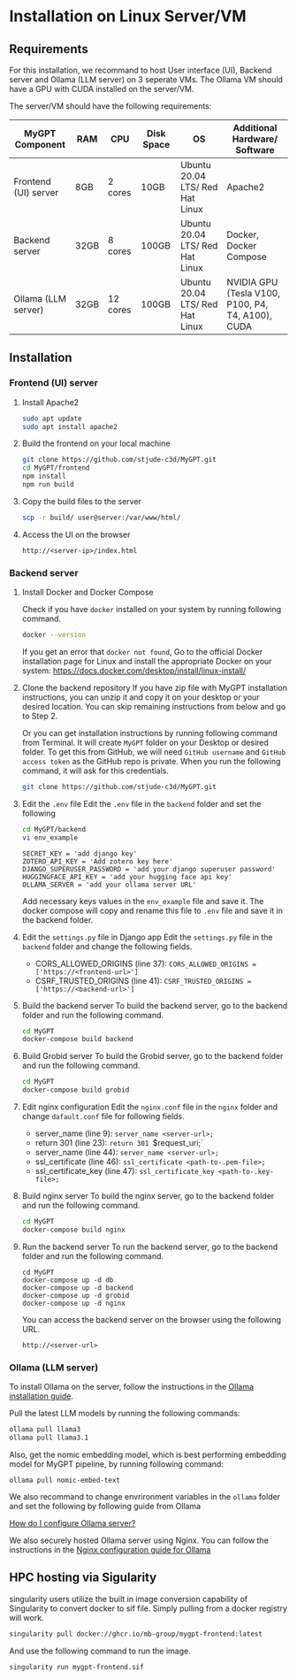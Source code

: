 # Installation on Linux Server/VM

## Requirements
For this installation, we recommand to host User interface (UI), Backend server and Ollama (LLM server) on 3 seperate VMs. The Ollama VM should have a GPU with CUDA installed on the server/VM.

The server/VM should have the following requirements:

| MyGPT Component | RAM | CPU | Disk Space | OS | Additional Hardware/ Software |
| --- | --- | --- | --- | --- | --- |
| Frontend (UI) server | 8GB | 2 cores | 10GB | Ubuntu 20.04 LTS/ Red Hat Linux | Apache2 |
| Backend server | 32GB | 8 cores | 100GB | Ubuntu 20.04 LTS/ Red Hat Linux | Docker, Docker Compose |
| Ollama (LLM server) | 32GB | 12 cores | 100GB | Ubuntu 20.04 LTS/ Red Hat Linux | NVIDIA GPU (Tesla V100, P100, P4, T4, A100), CUDA |

## Installation

### Frontend (UI) server

1. Install Apache2
	```bash
	sudo apt update
	sudo apt install apache2
	```

2. Build the frontend on your local machine
	```bash
	git clone https://github.com/stjude-c3d/MyGPT.git
	cd MyGPT/frontend
	npm install
	npm run build
	```

3. Copy the build files to the server
	```bash
	scp -r build/ user@server:/var/www/html/
	```

4. Access the UI on the browser
	```
	http://<server-ip>/index.html
	```

### Backend server

1. Install Docker and Docker Compose

	Check if you have `docker` installed on your system by running following command.

	```bash
	docker --version
	```

	If you get an error that `docker not found`,   Go to the official Docker installation page for Linux and install the appropriate Docker on your system: https://docs.docker.com/desktop/install/linux-install/

2. Clone the backend repository
	If you have zip file with MyGPT installation instructions, you can unzip it and copy it on your desktop or your desired location. You can skip remaining instructions from below and go to Step 2.

	Or you can get installation instructions by running following command from Terminal. It will create `MyGPT` folder on your Desktop or desired folder. To get this from GitHub, we will need `GitHub username` and `GitHub access token` as the GitHub repo is private. When you run the following command, it will ask for this credentials.

	```bash
	git clone https://github.com/stjude-c3d/MyGPT.git
	```

3. Edit the `.env` file
	Edit the `.env` file in the `backend` folder and set the following
	
	```bash
	cd MyGPT/backend
	vi env_example
	```
	```
	SECRET_KEY = 'add django key'
	ZOTERO_API_KEY = 'Add zotero key here'
	DJANGO_SUPERUSER_PASSWORD = 'add your django superuser password'
	HUGGINGFACE_API_KEY = 'add your hugging face api key'
	OLLAMA_SERVER = 'add your ollama server URL' 
	```

	Add necessary keys values in the `env_example` file and save it.
	The docker compose will copy and rename this file to `.env` file and save it in the backend folder.

4. Edit the `settings.py` file in Django app
	Edit the `settings.py` file in the `backend` folder and change the following fields.

	* CORS_ALLOWED_ORIGINS (line 37): `CORS_ALLOWED_ORIGINS = ['https://<frontend-url>']`
	* CSRF_TRUSTED_ORIGINS (line 41): `CSRF_TRUSTED_ORIGINS = ['https://<backend-url>']`

5. Build the backend server
	To build the backend server, go to the backend folder and run the following command.

	```bash
	cd MyGPT
	docker-compose build backend
	```

6. Build Grobid server
	To build the Grobid server, go to the backend folder and run the following command.

	```bash
	cd MyGPT
	docker-compose build grobid
	```

7. Edit nginx configuration
	Edit the `nginx.conf` file in the `nginx` folder and change `dafault.conf` file for following fields.

	* server_name (line 9): `server_name <server-url>;`
	* return 301 (line 23): `return 301 `<server-utl>$request_uri;`
	* server_name (line 44): `server_name <server-url>;`
	* ssl_certificate (line 46): `ssl_certificate <path-to-.pem-file>;`
	* ssl_certificate_key (line 47): `ssl_certificate_key <path-to-.key-file>;`

8. Build nginx server
	To build the nginx server, go to the backend folder and run the following command.

	```bash
	cd MyGPT
	docker-compose build nginx
	```

9. Run the backend server
	To run the backend server, go to the backend folder and run the following command.

	```
	cd MyGPT
	docker-compose up -d db
	docker-compose up -d backend
	docker-compose up -d grobid
	docker-compose up -d nginx
	```

	You can access the backend server on the browser using the following URL.

	```
	http://<server-url>
	```


### Ollama (LLM server)

To install Ollama on the server, follow the instructions in the [Ollama installation guide](https://github.com/ollama/ollama/blob/main/docs/linux.md).

Pull the latest LLM models by running the following commands:

```bash
ollama pull llama3
ollama pull llama3.1
```

Also, get the nomic embedding model, which is best performing embedding model for MyGPT pipeline, by running following command:

```
ollama pull nomic-embed-text
```

We also recommand to change envrironment variables in the `ollama` folder and set the following by following guide from Ollama

[How do I configure Ollama server?](https://github.com/ollama/ollama/blob/main/docs/linux.md)

We also securely hosted Ollama server using Nginx. You can follow the instructions in the [Nginx configuration guide for Ollama](https://github.com/ollama/ollama/blob/main/docs/faq.md#how-can-i-use-ollama-with-a-proxy-server)


## HPC hosting via Sigularity

singularity users utilize the built in image conversion capability of Singularity to convert docker to sif file.
Simply pulling from a docker registry will work.

```bash
singularity pull docker://ghcr.io/mb-group/mygpt-frontend:latest
```

And use the following command to run the image.

```bash
singularity run mygpt-frontend.sif
```